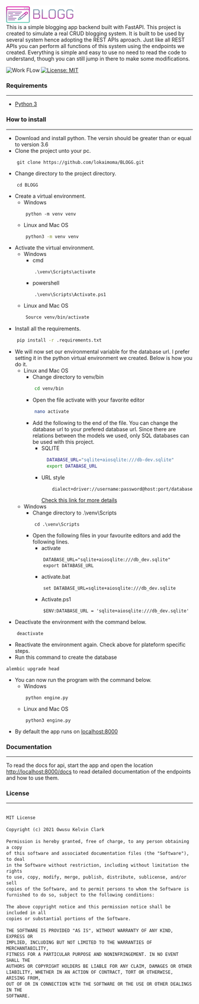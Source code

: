 ![BLOGG Log](assets/blog_logo.png)   
This is a simple blogging app backend built with FastAPI.
This project is created to simulate a real CRUD blogging system.
It is built to be used by several system hence adopting the REST APIs aproach.
Just like all REST APIs you can perform all functions of this system using the endpoints we created.
Everything is simple and easy to use no need to read the code to understand, though you can still jump in there to 
make some modifications.

![Work FLow](https://github.com/lokaimoma/BLOGG/actions/workflows/run_test.yml/badge.svg)
[![License: MIT](https://img.shields.io/badge/License-MIT-yellow.svg)](https://github.com/lokaimoma/BLOGG/blob/main/LICENSE)

### Requirements
- - -
+ [Python 3](https://www.python.org/downloads/)

### How to install
- - -
+ Download and install python. 
  The versin should be greater than or equal to version 3.6
+ Clone the project unto your pc.
```
    git clone https://github.com/lokaimoma/BLOGG.git
```
+ Change directory to the project directory.
```
    cd BLOGG
```
+ Create a virtual environment.
    + Windows
    ```
        python -m venv venv
    ```
    + Linux and Mac OS
    ```bash
        python3 -m venv venv
    ```
+ Activate the virtual environment.
    + Windows
        + cmd
        ```
            .\venv\Scripts\activate
        ```
        + powershell
        ```
            .\venv\Scripts\Activate.ps1
        ```
    + Linux and Mac OS
    ```bash
        Source venv/bin/activate
    ```
+ Install all the requirements.
```bash
    pip install -r .requirements.txt
```
+ We will now set our environmental variable for the database url.
I prefer setting it in the python virtual environment we created. Below
is how you do it.
    + Linux and Mac OS
        + Change directory to venv/bin
        ```bash
            cd venv/bin
        ```
        + Open the file activate with your favorite editor
        ```bash
            nano activate
        ```
        + Add the following to the end of the file. You can
        change the database url to your prefered database url.
          Since there are relations between the models we used,
          only SQL databases can be used with this project.
          + SQLITE
            ```bash
              DATABASE_URL="sqlite+aiosqlite:///db-dev.sqlite"
              export DATABASE_URL
            ```
          + URL style
            ```
                dialect+driver://username:password@host:port/database
            ```
            [Check this link for more details](https://docs.sqlalchemy.org/en/14/core/engines.html#database-urls)
    + Windows 
        + Change directory to .\venv\Scripts
        ```
            cd .\venv\Scripts
        ```
        + Open the following files in your favourite editors
        and add the following lines.
            + activate
            ```
                DATABASE_URL="sqlite+aiosqlite:///db_dev.sqlite"
                export DATABASE_URL
            ```
            + activate.bat
            ```
                set DATABASE_URL=sqlite+aiosqlite:///db_dev.sqlite
            ```
            + Activate.ps1
            ```
                $ENV:DATABASE_URL = 'sqlite+aiosqlite:///db_dev.sqlite'
            ```
+ Deactivate the environment with the command below.
```
    deactivate
```
+ Reactivate the environment again. Check above for plateform
  specific steps.
+ Run this command to create the database
```
alembic upgrade head
```
+ You can now run the program with the command below.
    + Windows
    ```
        python engine.py
    ```
    + Linux and Mac OS
    ```
        python3 engine.py
    ```
 + By default the app runs on [localhost:8000](#)

### Documentation
- - -
To read the docs for api, start the app and open the location [http://localhost:8000/docs](#)
to read detailed documentation of the endpoints and how to use them.

### License
- - - 
```
      
MIT License

Copyright (c) 2021 Owusu Kelvin Clark

Permission is hereby granted, free of charge, to any person obtaining a copy
of this software and associated documentation files (the "Software"), to deal
in the Software without restriction, including without limitation the rights
to use, copy, modify, merge, publish, distribute, sublicense, and/or sell
copies of the Software, and to permit persons to whom the Software is
furnished to do so, subject to the following conditions:

The above copyright notice and this permission notice shall be included in all
copies or substantial portions of the Software.

THE SOFTWARE IS PROVIDED "AS IS", WITHOUT WARRANTY OF ANY KIND, EXPRESS OR
IMPLIED, INCLUDING BUT NOT LIMITED TO THE WARRANTIES OF MERCHANTABILITY,
FITNESS FOR A PARTICULAR PURPOSE AND NONINFRINGEMENT. IN NO EVENT SHALL THE
AUTHORS OR COPYRIGHT HOLDERS BE LIABLE FOR ANY CLAIM, DAMAGES OR OTHER
LIABILITY, WHETHER IN AN ACTION OF CONTRACT, TORT OR OTHERWISE, ARISING FROM,
OUT OF OR IN CONNECTION WITH THE SOFTWARE OR THE USE OR OTHER DEALINGS IN THE
SOFTWARE.
```